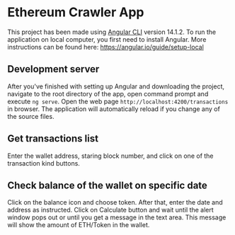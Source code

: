 # Ethereum Crawler App

This project has been made using [Angular CLI](https://github.com/angular/angular-cli) version 14.1.2. To run the application on local computer, you first need to install Angular. More instructions can be found here: https://angular.io/guide/setup-local 

## Development server

After you've finished with setting up Angular and downloading the project, navigate to the root directory of the app, open command prompt and execute `ng serve`. Open the web page `http://localhost:4200/transactions` in browser. The application will automatically reload if you change any of the source files.

## Get transactions list

Enter the wallet address, staring block number, and click on one of the transaction kind buttons.

## Check balance of the wallet on specific date

Click on the balance icon and choose token. After that, enter the date and address as instructed. Click on Calculate button and wait until the alert window pops out or until you get a message in the text area. This message will show the amount of ETH/Token in the wallet.


